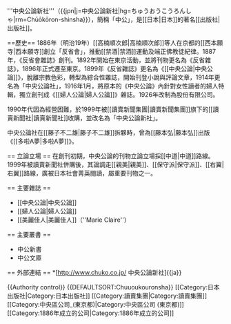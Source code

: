 '''中央公論新社'''（{{jpn|j=中央公論新社|hg=ちゅうおうこうろんしゃ|rm=Chūōkōron-shinsha}}），簡稱「中公」，是[[日本|日本]]的著名[[出版社|出版社]]。

==歷史==
1886年（明治19年）[[高楠順次郎|高楠順次郎]]等人在京都的[[西本願寺|西本願寺]]創立「反省會」，推動[[禁酒|禁酒]]運動及端正佛教徒紀律。1887年，《反省會雜誌》創刊。1892年開始在東京活動，並將刊物更名為《反省雜誌》，1896年正式遷至東京。1899年《反省雜誌》更名為《[[中央公論|中央公論]]》，脫離宗教色彩，轉型為綜合性雜誌，開始刊登小說與評論文章，1914年更名為「中央公論社」，1916年1月，將原本的《中央公論》內針對女性讀者的婦人特輯，獨立創刊成《[[婦人公論|婦人公論]]》雜誌。1926年改制為股份有限公司。

1990年代因為經營困難，於1999年被[[讀賣新聞集團|讀賣新聞集團]]旗下的[[讀賣新聞社|讀賣新聞社]]收購，並改名為「中央公論新社」。

中央公論社在[[藤子不二雄|藤子不二雄]]拆夥時，曾為[[藤本弘|藤本弘]]出版《[[多啦A夢|多啦A夢]]》。

== 立論立場 ==
在創刊初期，中央公論的刊物立論立場採[[中道|中道]]路線。1999年被讀賣新聞社併購後，其論調走[[親美|親美]]、[[保守派|保守派]]、[[右翼|右翼]]路線，廣被日本社會菁英閱讀，屬重要刊物之一。

== 主要雜誌 ==
* [[中央公論|中央公論]]
* [[婦人公論|婦人公論]]
* [[美麗佳人|美麗佳人]]（''Marie Claire''）

== 主要叢書 ==
* 中公新書
* 中公文庫

== 外部連結 ==
*[http://www.chuko.co.jp/ 中央公論新社]{{ja}}

{{Authority control}}
{{DEFAULTSORT:Chuuoukouronsha}}
[[Category:日本出版社|Category:日本出版社]]
[[Category:讀賣集團|Category:讀賣集團]]
[[Category:中央區公司_(東京都)|Category:中央區公司 (東京都)]]
[[Category:1886年成立的公司|Category:1886年成立的公司]]